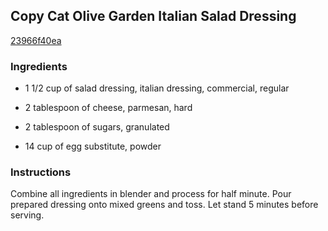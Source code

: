 ## Copy Cat Olive Garden Italian Salad Dressing

[23966f40ea](http://www.food.com/recipe/copy-cat-olive-garden-italian-salad-dressing-500334)

### Ingredients

 - 1 1/2 cup of salad dressing, italian dressing, commercial, regular

 - 2 tablespoon of cheese, parmesan, hard

 - 2 tablespoon of sugars, granulated

 - 14 cup of egg substitute, powder

### Instructions

Combine all ingredients in blender and process for half minute. Pour prepared dressing onto mixed greens and toss. Let stand 5 minutes before serving.